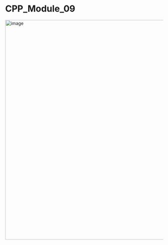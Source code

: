 # CPP_Module_09

<img width="700" alt="image" src="https://user-images.githubusercontent.com/83389924/225613839-d78f50a6-3a58-4ea7-8c68-2950c4fc6bbb.png">
